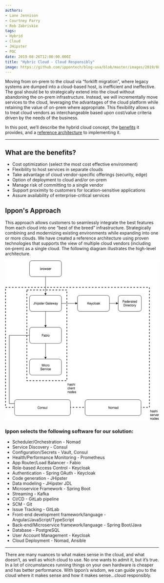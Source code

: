 ```yaml
---
authors:
- Lane Jennison
- Courtney Parry
- Rob Zabriskie
tags:
- Hybrid
- Cloud
- JHipster
- POC
date: 2019-08-26T12:00:00.000Z
title: "Hybric Cloud - Cloud Responsibly"
image: https://github.com/ippontech/blog-usa/blob/master/images/2019/08/hybrid-cloud.jpg
---
```


Moving from on-prem to the cloud via “forklift migration”, where legacy systems are dumped into a cloud-based host, is inefficient and ineffective. The goal should be to strategically extend into the cloud without abandoning the on-prem infrastructure. Instead, we will incrementally move services to the cloud, leveraging the advantages of the cloud platform while retaining the value of on-prem where appropriate. This flexibility allows us to treat cloud vendors as interchangeable based upon cost/value criteria driven by the needs of the business. 

In this post, we’ll describe the hybrid cloud concept, the <a href="#benefits">benefits</a> it provides, and a <a href="#architecture">reference architecture</a> to implementing it.

---
<h2 id="benefits">What are the benefits?</h2>

- Cost optimization (select the most cost effective environment)
- Flexibility to host services in separate clouds
- Take advantage of cloud vendor-specific offerings (security, edge)
- Option of deployment to cloud and/or on-prem
- Manage risk of committing to a single vendor
- Support proximity to customers for location-sensitive applications
- Assure availability of enterprise-critical services

<h2 id="architecture">Ippon's Approach</h2>
This approach allows customers to seamlessly integrate the best features from each cloud into one “best of the breed” infrastructure. Strategically combining and modernizing existing environments while expanding into one or more clouds.  We have created a reference architecture using proven technologies that supports the view of multiple cloud vendors (including on-prem) as a single cloud.  The following diagram illustrates the high-level architecture.

![alternate text](https://github.com/ippontech/blog-usa/blob/master/images/2019/08/hybrid-cloud-architecture.png)

### Ippon selects the following software for our solution:
- Scheduler/Orchestration - Nomad
- Service Discovery - Consul
- Configuration/Secrets - Vault, Consul
- Health/Performance Monitoring - Prometheus
- App Router/Load Balancer - Fabio
- Role-based Access Control - Keycloak
- Authentication - Spring OAuth - Keycloak
- Code generation - JHipster
- Data modeling - JHipster JDL
- Microservice Framework - Spring Boot
- Streaming - Kafka
- CI/CD - GitLab pipeline
- SCM - Git
- Issue Tracking - GitLab
- Front-end development framework/language - Angular/JavaScript/TypeScript
- Back-end/Microservice framework/language - Spring Boot/Java
- Database - PostgreSQL
- User Account Management - Keycloak
- Cloud Deployment - Nomad, Ansible

---
There are many nuances to what makes sense in the cloud, and what doesn’t, as well as which cloud to use. No one wants to admit it, but it’s true. In a lot of circumstances running things on your own hardware is cheaper and has better performance. With Ippon’s wisdom, we can guide you to the cloud where it makes sense and how it makes sense...cloud responsibly.

